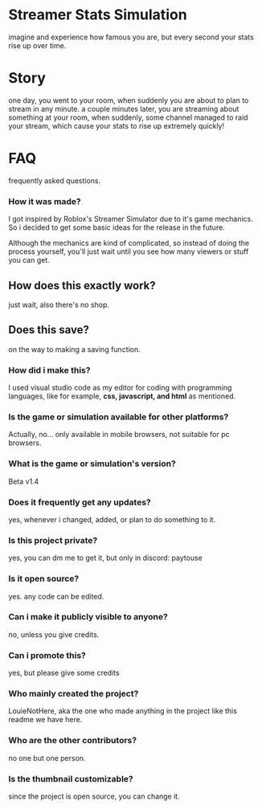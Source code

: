 # Streamer Stats Simulation

imagine and experience how famous you are, but every second your stats rise up over time.

# Story

one day, you went to your room, when suddenly you are about to plan to stream in any minute. a couple minutes later, you are streaming about something at your room, when suddenly, some channel managed to raid your stream, which cause your stats to rise up extremely quickly!

# FAQ

frequently asked questions.

### How it was made?

I got inspired by Roblox's Streamer Simulator due to it's game mechanics. So i decided to get some basic ideas for the release in the future.

Although the mechanics are kind of complicated, so instead of doing the process yourself, you'll just wait until you see how many viewers or stuff you can get.

## How does this exactly work?

just wait, also there's no shop.

## Does this save?

on the way to making a saving function.

### How did i make this?

I used visual studio code as my editor for coding with programming languages, like for example, **css, javascript, and html** as mentioned.

### Is the game or simulation available for other platforms?

Actually, no... only available in mobile browsers, not suitable for pc browsers.

### What is the game or simulation's version?

Beta v1.4

### Does it frequently get any updates?

yes, whenever i changed, added, or plan to do something to it.

### Is this project private?

yes, you can dm me to get it, but only in discord: paytouse

### Is it open source?

yes. any code can be edited.

### Can i make it publicly visible to anyone?

no, unless you give credits.

### Can i promote this?

yes, but please give some credits

### Who mainly created the project?

LouieNotHere, aka the one who made anything in the project like this readme we have here.

### Who are the other contributors?

no one but one person.

### Is the thumbnail customizable?

since the project is open source, you can change it.
